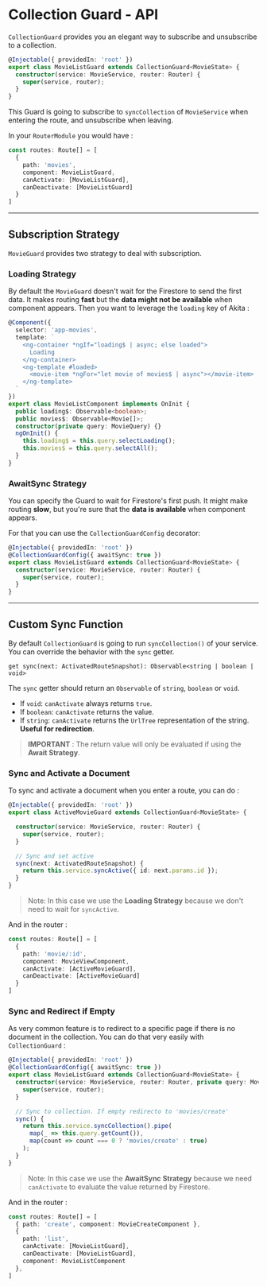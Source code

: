 # Collection Guard - API
`CollectionGuard` provides you an elegant way to subscribe and unsubscribe to a collection.

```typescript
@Injectable({ providedIn: 'root' })
export class MovieListGuard extends CollectionGuard<MovieState> {
  constructor(service: MovieService, router: Router) {
    super(service, router);
  }
}
```

This Guard is going to subscribe to `syncCollection` of `MovieService` when entering the route, and unsubscribe when leaving.

In your `RouterModule` you would have : 
```typescript
const routes: Route[] = [
  {
    path: 'movies',
    component: MovieListGuard,
    canActivate: [MovieListGuard],
    canDeactivate: [MovieListGuard]
  }
]
```

---

## Subscription Strategy
`MovieGuard` provides two strategy to deal with subscription.

### Loading Strategy
By default the `MovieGuard` doesn't wait for the Firestore to send the first data. It makes routing **fast** but the **data might not be available** when component appears. Then you want to leverage the `loading` key of Akita : 

```typescript
@Component({
  selector: 'app-movies',
  template: `
    <ng-container *ngIf="loading$ | async; else loaded">
      Loading
    </ng-container>
    <ng-template #loaded>
      <movie-item *ngFor="let movie of movies$ | async"></movie-item>
    </ng-template>
  `
})
export class MovieListComponent implements OnInit {
  public loading$: Observable<boolean>;
  public movies$: Observable<Movie[]>;
  constructor(private query: MovieQuery) {}
  ngOnInit() {
    this.loading$ = this.query.selectLoading();
    this.movies$ = this.query.selectAll();
  }
}
```

### AwaitSync Strategy
You can specify the Guard to wait for Firestore's first push. It might make routing **slow**, but you're sure that the **data is available** when component appears.

For that you can use the `CollectionGuardConfig` decorator: 

```typescript
@Injectable({ providedIn: 'root' })
@CollectionGuardConfig({ awaitSync: true })
export class MovieListGuard extends CollectionGuard<MovieState> {
  constructor(service: MovieService, router: Router) {
    super(service, router);
  }
}
```

---

## Custom Sync Function
By default `CollectionGuard` is going to run `syncCollection()` of your service. You can override the behavior with the `sync` getter.

```
get sync(next: ActivatedRouteSnapshot): Observable<string | boolean | void>
```

The `sync` getter should return an `Observable` of `string`, `boolean` or `void`.
- If `void`: `canActivate` always returns `true`.
- If `boolean`: `canActivate` returns the value.
- If `string`: `canActivate` returns the `UrlTree` representation of the string. **Useful for redirection**.

> **IMPORTANT** : The return value will only be evaluated if using the **Await Strategy**.

### Sync and Activate a Document
To sync and activate a document when you enter a route, you can do :
```typescript
@Injectable({ providedIn: 'root' })
export class ActiveMovieGuard extends CollectionGuard<MovieState> {

  constructor(service: MovieService, router: Router) {
    super(service, router);
  }

  // Sync and set active
  sync(next: ActivatedRouteSnapshot) {
    return this.service.syncActive({ id: next.params.id });
  }
}
```

> Note: In this case we use the **Loading Strategy** because we don't need to wait for `syncActive`.

And in the router : 
```typescript
const routes: Route[] = [
  {
    path: 'movie/:id',
    component: MovieViewComponent,
    canActivate: [ActiveMovieGuard],
    canDeactivate: [ActiveMovieGuard]
  }
]
```

### Sync and Redirect if Empty
As very common feature is to redirect to a specific page if there is no document in the collection. You can do that very easily with `CollectionGuard` : 

```typescript
@Injectable({ providedIn: 'root' })
@CollectionGuardConfig({ awaitSync: true })
export class MovieListGuard extends CollectionGuard<MovieState> {
  constructor(service: MovieService, router: Router, private query: MovieQuery) {
    super(service, router);
  }

  // Sync to collection. If empty redirecto to 'movies/create'
  sync() {
    return this.service.syncCollection().pipe(
      map(_ => this.query.getCount()),
      map(count => count === 0 ? 'movies/create' : true)
    );
  }
}
```

> Note: In this case we use the **AwaitSync Strategy** because we need `canActivate` to evaluate the value returned by Firestore.

And in the router : 
```typescript
const routes: Route[] = [
  { path: 'create', component: MovieCreateComponent },
  {
    path: 'list',
    canActivate: [MovieListGuard],
    canDeactivate: [MovieListGuard],
    component: MovieListComponent
  },
]
```
